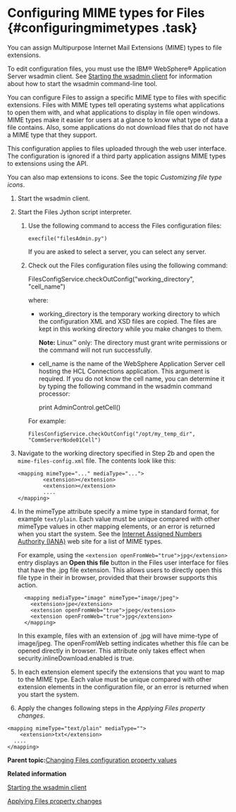 # Configuring MIME types for Files {#configuringmimetypes .task}

You can assign Multipurpose Internet Mail Extensions \(MIME\) types to file extensions.

To edit configuration files, you must use the IBM® WebSphere® Application Server wsadmin client. See [Starting the wsadmin client](t_admin_wsadmin_starting.md) for information about how to start the wsadmin command-line tool.

You can configure Files to assign a specific MIME type to files with specific extensions. Files with MIME types tell operating systems what applications to open them with, and what applications to display in file open windows. MIME types make it easier for users at a glance to know what type of data a file contains. Also, some applications do not download files that do not have a MIME type that they support.

This configuration applies to files uploaded through the web user interface. The configuration is ignored if a third party application assigns MIME types to extensions using the API.

You can also map extensions to icons. See the topic *Customizing file type icons*.

1.  Start the wsadmin client.

2.  Start the Files Jython script interpreter.

    1.  Use the following command to access the Files configuration files:

        ```
        execfile("filesAdmin.py")
        ```

        If you are asked to select a server, you can select any server.

    2.  Check out the Files configuration files using the following command:

        FilesConfigService.checkOutConfig\("working\_directory", "cell\_name"\)

        where:

        -   working\_directory is the temporary working directory to which the configuration XML and XSD files are copied. The files are kept in this working directory while you make changes to them.

            **Note:** Linux™ only: The directory must grant write permissions or the command will not run successfully.

        -   cell\_name is the name of the WebSphere Application Server cell hosting the HCL Connections application. This argument is required. If you do not know the cell name, you can determine it by typing the following command in the wsadmin command processor:

            print AdminControl.getCell\(\)

        For example:

        ```
        FilesConfigService.checkOutConfig("/opt/my_temp_dir", "CommServerNode01Cell")
        ```

3.  Navigate to the working directory specified in Step 2b and open the `mime-files-config.xml` file. The contents look like this:

    ```
    <mapping mimeType="..." mediaType="..."> 
    		<extension></extension> 
    		<extension></extension> 
    		.... 
    </mapping>
    ```

4.  In the mimeType attribute specify a mime type in standard format, for example `text/plain`. Each value must be unique compared with other mimeType values in other mapping elements, or an error is returned when you start the system. See the [Internet Assigned Numbers Authority \(IANA\)](http://www.iana.org/assignments/media-types/) web site for a list of MIME types.

    For example, using the `<extension openFromWeb="true">jpg</extension>` entry displays an **Open this file** button in the Files user interface for files that have the .jpg file extension. This allows users to directly open this file type in their in browser, provided that their browser supports this action.

    ```
      <mapping mediaType="image" mimeType="image/jpeg">
        <extension>jpe</extension>
        <extension openFromWeb="true">jpeg</extension>
        <extension openFromWeb="true">jpg</extension>
      </mapping>
    ```

    In this example, files with an extension of .jpg will have mime-type of image/jpeg. The openFromWeb setting indicates whether this file can be opened directly in browser. This attribute only takes effect when security.inlineDownload.enabled is true.

5.  In each extension element specify the extensions that you want to map to the MIME type. Each value must be unique compared with other extension elements in the configuration file, or an error is returned when you start the system.

6.  Apply the changes following steps in the *Applying Files property changes*.


```
<mapping mimeType="text/plain" mediaType=""> 
	<extension>txt</extension> 
  .... 
</mapping>
```

**Parent topic:**[Changing Files configuration property values](../admin/t_admin_files_changing_config_properties.md)

**Related information**  


[Starting the wsadmin client](../admin/t_admin_wsadmin_starting.md)

[Applying Files property changes](../admin/t_admin_files_config_apply.md)

